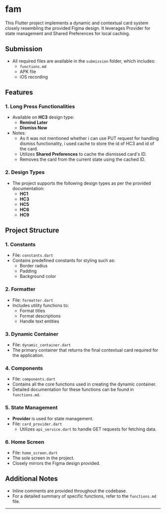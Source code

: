 # fam

This Flutter project implements a dynamic and contextual card system closely resembling the provided Figma design. It leverages Provider for state management and Shared Preferences for local caching.

## Submission
- All required files are available in the `submission` folder, which includes:
    - `functions.md`
    - APK file
    - iOS recording

## Features

### 1. **Long Press Functionalities**
- Available on **HC3** design type:
    - **Remind Later**
    - **Dismiss Now**
- Notes:
    - As it was not mentioned whether i can use PUT request for handling dismiss functionality, i used cache to store the id of HC3 and id of the card.
    - Utilizes **Shared Preferences** to cache the dismissed card's ID.
    - Removes the card from the current state using the cached ID.

### 2. **Design Types**
- The project supports the following design types as per the provided documentation:
    - **HC1**
    - **HC3**
    - **HC5**
    - **HC6**
    - **HC9**


## Project Structure

### 1. **Constants**
- File: `constants.dart`
- Contains predefined constants for styling such as:
    - Border radius
    - Padding
    - Background color

### 2. **Formatter**
- File: `formatter.dart`
- Includes utility functions to:
    - Format titles
    - Format descriptions
    - Handle text entities

### 3. **Dynamic Container**
- File: `dynamic_container.dart`
- The primary container that returns the final contextual card required for the application.

### 4. **Components**
- File: `components.dart`
- Contains all the core functions used in creating the dynamic container.
- Detailed documentation for these functions can be found in `functions.md`.

### 5. **State Management**
- **Provider** is used for state management.
- File: `card_provider.dart`
    - Utilizes `api_service.dart` to handle GET requests for fetching data.

### 6. **Home Screen**
- File: `home_screen.dart`
- The sole screen in the project.
- Closely mirrors the Figma design provided.


## Additional Notes
- Inline comments are provided throughout the codebase.
- For a detailed summary of specific functions, refer to the `functions.md` file.

---
